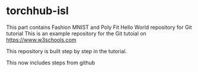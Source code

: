 # torchhub-isl
This part contains Fashion MNIST and Poly Fit
Hello World repository for Git tutorial This is an example repository for the Git tutoial on https://www.w3schools.com

This repository is built step by step in the tutorial.

This now includes steps from github
